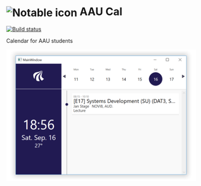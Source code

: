# <img src="http://people.cs.aau.dk/~bnielsen/images/AAU_LOGO_RGB.png" height="60px" align="center" alt="Notable icon"> AAU Cal

[![Build status](https://ci.appveyor.com/api/projects/status/j3xtr9inmtfapgjj/branch/master?svg=true)](https://ci.appveyor.com/project/boginw/aaucal/branch/master)

Calendar for AAU students

![Preview](/preview.png)
